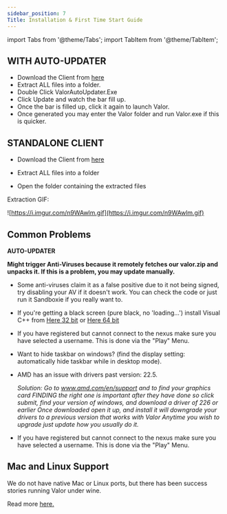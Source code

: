 ```yaml
---
sidebar_position: 7
Title: Installation & First Time Start Guide
---
```

import Tabs from '@theme/Tabs';
import TabItem from '@theme/TabItem';

<Tabs>
  <TabItem value= "Installation & First Time Start Guide" label="Installation & First Time Start Guide" default>
    
## **WITH AUTO-UPDATER**

- Download the Client from [here](https://api.valorserver.com/api/launcher)
- Extract ALL files into a folder.
- Double Click ValorAutoUpdater.Exe 
- Click Update and watch the bar fill up.
- Once the bar is filled up, click it again to launch Valor.
- Once generated you may enter the Valor folder and run Valor.exe if this is quicker.

## **STANDALONE CLIENT**

- Download the Client from [here](https://api.valorserver.com/api/download)

- Extract ALL files into a folder
- Open the folder containing the extracted files

Extraction GIF: 

![https://i.imgur.com/n9WAwlm.gif](https://i.imgur.com/n9WAwlm.gif)

  </TabItem>
  <TabItem value="Common Problems" label="Common Problems">
    
## **Common Problems**

**AUTO-UPDATER**

**Might trigger Anti-Viruses because it remotely fetches our valor.zip and unpacks it. If this is a problem, you may update manually.**
    
 - Some anti-viruses claim it as a false positive due to it not being signed, try disabling your AV if it doesn't work. You can check the code or just run it Sandboxie if you really want to.

 - If you're getting a black screen (pure black, no 'loading...') install Visual C++ from [Here 32 bit](https://aka.ms/vs/16/release/vc_redist.x86.exe) or [Here 64 bit](https://aka.ms/vs/16/release/vc_redist.x64.exe)
    
 - If you have registered but cannot connect to the nexus make sure you have selected a username. This is done via the "Play" Menu.

 - Want to hide taskbar on windows? (find the display setting: automatically hide taskbar while in desktop mode).
    
 - AMD has an issue with drivers past version: 22.5.

    *Solution:
    Go to www.amd.com/en/support and to find your graphics card FINDING the right one is important after they have done so click submit, find your version of windows, and download a driver of 226 or earlier
    Once downloaded open it up, and install it will downgrade your drivers to a previous version that works with Valor Anytime you wish to upgrade just update how you usually do it.*

 - If you have registered but cannot connect to the nexus make sure you have selected a username. This is done via the "Play" Menu.

## **Mac and Linux Support**

We do not have native Mac or Linux ports, but there has been success stories running Valor under wine. 

Read more [here.](https://blog.valorserver.com/valor-on-macos/)
    
  </TabItem>
</Tabs>
